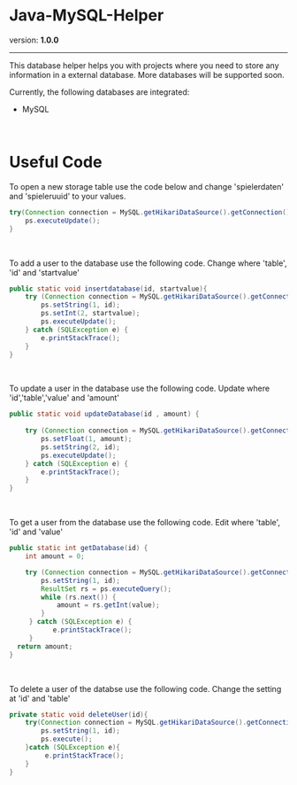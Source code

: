 # Java-MySQL-Helper
version: **1.0.0**
***

This database helper helps you with projects where you need to store any information in a external database. More databases will be supported soon.

Currently, the following databases are integrated:
- MySQL

<br>

# Useful Code
To open a new storage table use the code below and change 'spielerdaten' and 'spieleruuid' to your values.
```` java
try(Connection connection = MySQL.getHikariDataSource().getConnection(); PreparedStatement ps = connection.prepareStatement("CREATE TABLE IF NOT EXISTS `spielerdaten` ( `spieleruuid` CHAR(36) NOT NULL)");) {
    ps.executeUpdate();
}
````
<br>

To add a user to the database use the following code. Change where 'table', 'id' and 'startvalue'
```` java
public static void insertdatabase(id, startvalue){
    try (Connection connection = MySQL.getHikariDataSource().getConnection(); PreparedStatement ps = connection.prepareStatement("INSERT INTO table (id, startvalue) VALUES (?, ?)")) {
        ps.setString(1, id);
        ps.setInt(2, startvalue);
        ps.executeUpdate();
    } catch (SQLException e) {
        e.printStackTrace();
    }
}
````
<br>

To update a user in the database use the following code. Update where 'id','table','value' and 'amount'
````java
public static void updateDatabase(id , amount) {
        
    try (Connection connection = MySQL.getHikariDataSource().getConnection(); PreparedStatement ps = connection.prepareStatement("UPDATE table SET value = ? WHERE id = ?")) {
        ps.setFloat(1, amount);
        ps.setString(2, id);
        ps.executeUpdate();
    } catch (SQLException e) {
        e.printStackTrace();
    }
}
````

<br>

To get a user from the database use the following code. Edit where 'table', 'id' and 'value'
````java
public static int getDatabase(id) {
    int amount = 0;

    try (Connection connection = MySQL.getHikariDataSource().getConnection(); PreparedStatement ps = connection.prepareStatement("SELECT value FROM table WHERE id = ?")) {
        ps.setString(1, id);
        ResultSet rs = ps.executeQuery();
        while (rs.next()) {
            amount = rs.getInt(value);
        }
     } catch (SQLException e) {
           e.printStackTrace();
     }
  return amount;
}
````

<br>

To delete a user of the databse use the following code. Change the setting at 'id' and 'table'
````java
private static void deleteUser(id){
    try(Connection connection = MySQL.getHikariDataSource().getConnection(); PreparedStatement ps = connection.prepareStatement("DELETE FROM table WHERE id = ?")){
        ps.setString(1, id);
        ps.execute();
    }catch (SQLException e){
         e.printStackTrace();
    }
}
````

